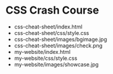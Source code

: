# CSS Crash Course

- css-cheat-sheet/index.html
- css-cheat-sheet/css/style.css
- css-cheat-sheet/images/bgimage.jpg
- css-cheat-sheet/images/check.png
- my-website/index.html
- my-website/css/style.css
- my-website/images/showcase.jpg
